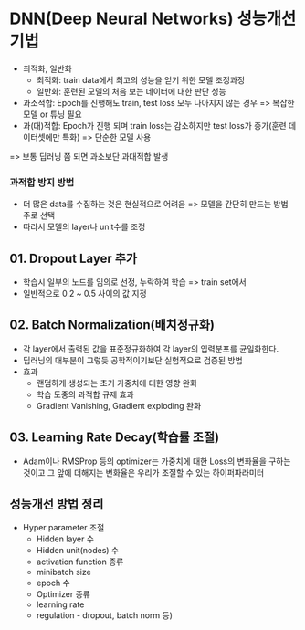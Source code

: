 # DNN(Deep Neural Networks) 성능개선 기법
- 최적화, 일반화
  - 최적화: train data에서 최고의 성능을 얻기 위한 모델 조정과정
  - 일반화: 훈련된 모델의 처음 보는 데이터에 대한 판단 성능
- 과소적합: Epoch를 진행해도 train, test loss 모두 나아지지 않는 경우 => 복잡한 모델 or 튜닝 필요
- 과(대)적합: Epoch가 진행 되며 train loss는 감소하지만 test loss가 증가(훈련 데이터셋에만 특화) => 단순한 모델 사용

=> 보통 딥러닝 쯤 되면 과소보단 과대적합 발생
### 과적합 방지 방법
- 더 많은 data를 수집하는 것은 현실적으로 어려움 => 모델을 간단히 만드는 방법 주로 선택
- 따라서 모델의 layer나 unit수를 조정

## 01. Dropout Layer 추가
- 학습시 일부의 노드를 임의로 선정, 누락하여 학습 => train set에서
- 일반적으로 0.2 ~ 0.5 사이의 값 지정

## 02. Batch Normalization(배치정규화)
- 각 layer에서 출력된 값을 표준정규화하여 각 layer의 입력분포를 균일화한다.
- 딥러닝의 대부분이 그렇듯 공학적이기보단 실험적으로 검증된 방법
- 효과
  - 랜덤하게 생성되는 초기 가중치에 대한 영향 완화
  - 학습 도중의 과적합 규제 효과
  - Gradient Vanishing, Gradient exploding 완화

## 03. Learning Rate Decay(학습률 조절)
- Adam이나 RMSProp 등의 optimizer는 가중치에 대한 Loss의 변화율을 구하는 것이고 그 앞에 더해지는 변화율은 우리가 조절할 수 있는 하이퍼파라미터

## 성능개선 방법 정리
- Hyper parameter 조절
  - Hidden layer 수
  - Hidden unit(nodes) 수
  - activation function 종류
  - minibatch size
  - epoch 수
  - Optimizer 종류
  - learning rate
  - regulation - dropout, batch norm 등)
